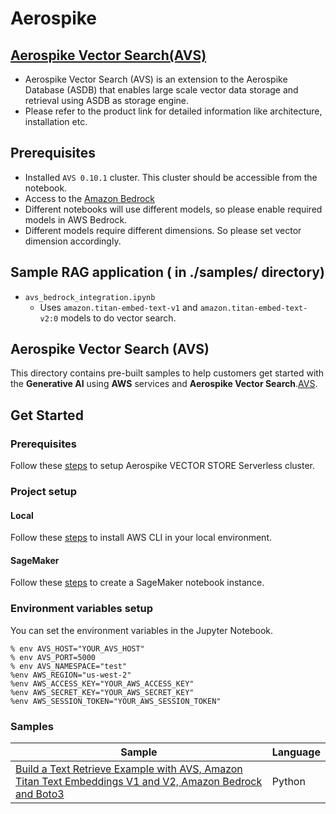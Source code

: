 # Aerospike

## [Aerospike Vector Search(AVS)](https://aerospike.com/docs/vector)
 - Aerospike Vector Search (AVS) is an extension to the Aerospike Database (ASDB) that enables large scale vector data storage and retrieval using ASDB as storage engine. 
 - Please refer to the product link for detailed information like architecture, installation etc.


## Prerequisites
  - Installed `AVS 0.10.1` cluster. This cluster should be accessible from the notebook.
  - Access to the [Amazon Bedrock](https://aws.amazon.com/bedrock/)
  - Different notebooks will use different models, so please enable required models in AWS Bedrock.
  - Different models require different dimensions. So please set vector dimension accordingly.

## Sample RAG application ( in ./samples/ directory)
 - `avs_bedrock_integration.ipynb` 
   - Uses `amazon.titan-embed-text-v1` and `amazon.titan-embed-text-v2:0` models to do vector search. 

## Aerospike Vector Search (AVS)

This directory contains pre-built samples to help customers get started with the **Generative AI** using **AWS** services and **Aerospike Vector Search**.[AVS](https://aerospike.com/docs/vector).

## Get Started

### Prerequisites

Follow these [steps](https://aerospike.com/docs/vector/quickstart) to setup Aerospike VECTOR STORE Serverless cluster.

### Project setup

#### Local

Follow these [steps](https://docs.aws.amazon.com/cli/latest/userguide/getting-started-install.html) to install AWS CLI in your local environment.

#### SageMaker

Follow these [steps](https://docs.aws.amazon.com/sagemaker/latest/dg/gs-setup-working-env.html) to create a SageMaker notebook instance.


### Environment variables setup

You can set the environment variables in the Jupyter Notebook.

```jupyter
% env AVS_HOST="YOUR_AVS_HOST"
% env AVS_PORT=5000
% env AVS_NAMESPACE="test"
%env AWS_REGION="us-west-2"
%env AWS_ACCESS_KEY="YOUR_AWS_ACCESS_KEY"
%env AWS_SECRET_KEY="YOUR_AWS_SECRET_KEY"
%env AWS_SESSION_TOKEN="YOUR_AWS_SESSION_TOKEN"
```


### Samples


| Sample                                                                                                                                              | Language |
|-----------------------------------------------------------------------------------------------------------------------------------------------------| --- |
| [Build a Text Retrieve Example with AVS, Amazon Titan Text Embeddings V1 and V2, Amazon Bedrock and Boto3](./samples/avs_bedrock_integration.ipynb) | Python |




